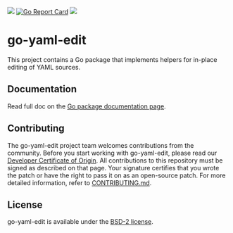 [![](https://godoc.org/github.com/vmware-labs/go-yaml-edit?status.svg)](https://pkg.go.dev/github.com/vmware-labs/go-yaml-edit?tab=doc)
[![Go Report Card](https://goreportcard.com/badge/github.com/vmware-labs/go-yaml-edit)](https://goreportcard.com/report/github.com/vmware-labs/go-yaml-edit)
![](https://github.com/vmware-labs/go-yaml-edit/workflows/CI/badge.svg)

# go-yaml-edit

This project contains a Go package that implements helpers for in-place editing of YAML sources.

## Documentation

Read full doc on the [Go package documentation page](https://pkg.go.dev/github.com/vmware-labs/go-yaml-edit?tab=doc).

## Contributing

The go-yaml-edit project team welcomes contributions from the community. Before you start working with go-yaml-edit, please
read our [Developer Certificate of Origin](https://cla.vmware.com/dco). All contributions to this repository must be
signed as described on that page. Your signature certifies that you wrote the patch or have the right to pass it on
as an open-source patch. For more detailed information, refer to [CONTRIBUTING.md](CONTRIBUTING.md).

## License

go-yaml-edit is available under the [BSD-2 license](LICENSE).
